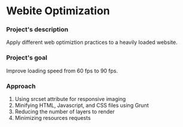 # Webite Optimization 

### Project's description
Apply different web optimiztion practices to a heavily loaded website.

### Project's goal
Improve loading speed from 60 fps to 90 fps.

### Approach
1. Using srcset attribute for responsive imaging
2. Minifying HTML, Javascript, and CSS files using Grunt
3. Reducing the number of layers to render
4. Minimizing resources requests


